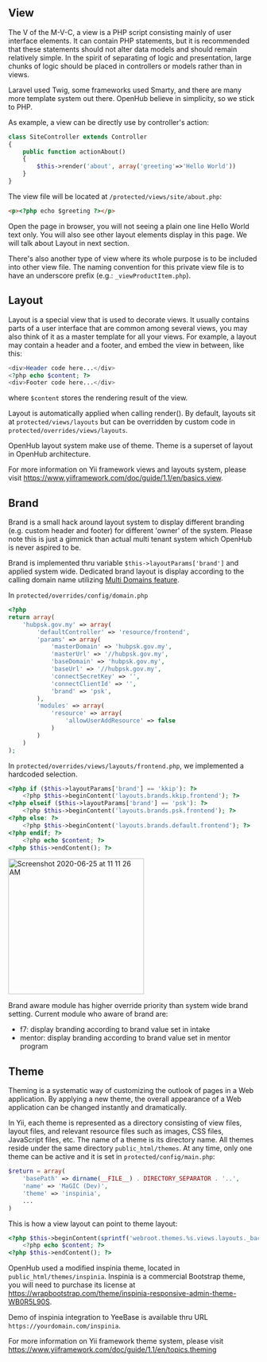 ## View
The V of the M-V-C, a view is a PHP script consisting mainly of user interface elements. It can contain PHP statements, but it is recommended that these statements should not alter data models and should remain relatively simple. In the spirit of separating of logic and presentation, large chunks of logic should be placed in controllers or models rather than in views.

Laravel used Twig, some frameworks used Smarty, and there are many more template system out there. OpenHub believe in simplicity, so we stick to PHP.

As example, a view can be directly use by controller's action:
```php
class SiteController extends Controller
{
    public function actionAbout()
    {
        $this->render('about', array('greeting'=>'Hello World'))
    }
}
```
The view file will be located at `/protected/views/site/about.php`:
```html
<p><?php echo $greeting ?></p>
```
Open the page in browser, you will not seeing a plain one line Hello World text only. You will also see other layout elements display in this page. We will talk about Layout in next section.

There's also another type of view where its whole purpose is to be included into other view file. The naming convention for this private view file is to have an underscore prefix (e.g.: `_viewProductItem.php`).

## Layout
Layout is a special view that is used to decorate views. It usually contains parts of a user interface that are common among several views, you may also think of it as a master template for all your views. For example, a layout may contain a header and a footer, and embed the view in between, like this:

```php
<div>Header code here...</div>
<?php echo $content; ?>
<div>Footer code here...</div>
```
where `$content` stores the rendering result of the view.

Layout is automatically applied when calling render(). By default, layouts sit at `protected/views/layouts` but can be overridden by custom code in `protected/overrides/views/layouts`.

OpenHub layout system make use of theme. Theme is a superset of layout in OpenHub architecture.

For more information on Yii framework views and layouts system, please visit https://www.yiiframework.com/doc/guide/1.1/en/basics.view.

## Brand
Brand is a small hack around layout system to display different branding (e.g. custom header and footer) for different 'owner' of the system. Please note this is just a gimmick than actual multi tenant system which OpenHub is never aspired to be. 

Brand is implemented thru variable `$this->layoutParams['brand']` and applied system wide. Dedicated brand layout is display according to the calling domain name utilizing [Multi Domains feature](Multi-Domains).

In `protected/overrides/config/domain.php`
```php
<?php
return array(
	'hubpsk.gov.my' => array(
		'defaultController' => 'resource/frontend',
		'params' => array(
			'masterDomain' => 'hubpsk.gov.my',
			'masterUrl' => '//hubpsk.gov.my',
			'baseDomain' => 'hubpsk.gov.my',
			'baseUrl' => '//hubpsk.gov.my',
			'connectSecretKey' => '',
			'connectClientId' => '',
			'brand' => 'psk',
		),
		'modules' => array(
			'resource' => array(
				'allowUserAddResource' => false
			)
		)
	)
);

```

In `protected/overrides/views/layouts/frontend.php`, we implemented a hardcoded selection.
``` php
<?php if ($this->layoutParams['brand'] == 'kkip'): ?>
    <?php $this->beginContent('layouts.brands.kkip.frontend'); ?>
<?php elseif ($this->layoutParams['brand'] == 'psk'): ?>
    <?php $this->beginContent('layouts.brands.psk.frontend'); ?>
<?php else: ?>
    <?php $this->beginContent('layouts.brands.default.frontend'); ?>
<?php endif; ?>
    <?php echo $content; ?>
<?php $this->endContent(); ?>
```

<img width="273" alt="Screenshot 2020-06-25 at 11 11 26 AM" src="https://user-images.githubusercontent.com/5336690/85649017-a83b4500-b6d4-11ea-8ca9-3cec060d0145.png">


Brand aware module has higher override priority than system wide brand setting. Current module who aware of brand are:
- f7: display branding according to brand value set in intake
- mentor: display branding according to brand value set in mentor program

## Theme
Theming is a systematic way of customizing the outlook of pages in a Web application. By applying a new theme, the overall appearance of a Web application can be changed instantly and dramatically.

In Yii, each theme is represented as a directory consisting of view files, layout files, and relevant resource files such as images, CSS files, JavaScript files, etc. The name of a theme is its directory name. All themes reside under the same directory `public_html/themes`. At any time, only one theme can be active and it is set in `protected/config/main.php`:

```php
$return = array(
    'basePath' => dirname(__FILE__) . DIRECTORY_SEPARATOR . '..',
    'name' => 'MaGIC (Dev)',
    'theme' => 'inspinia',
    ...
)
```

This is how a view layout can point to theme layout:
```php
<?php $this->beginContent(sprintf('webroot.themes.%s.views.layouts._backend', Yii::app()->theme->name)); ?>
    <?php echo $content; ?>
<?php $this->endContent(); ?>
```

OpenHub used a modified inspinia theme, located in `public_html/themes/inspinia`. Inspinia is a commercial Bootstrap theme, you will need to purchase its license at https://wrapbootstrap.com/theme/inspinia-responsive-admin-theme-WB0R5L90S. 

Demo of inspinia integration to YeeBase is available thru URL `https://yourdomain.com/inspinia`.

For more information on Yii framework theme system, please visit https://www.yiiframework.com/doc/guide/1.1/en/topics.theming
